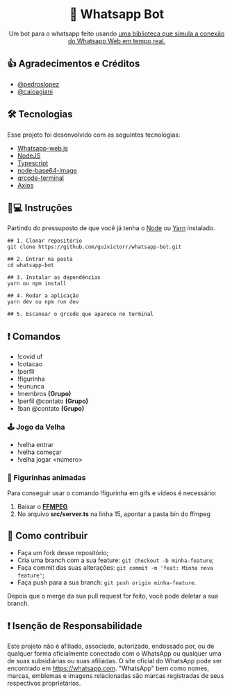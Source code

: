 <h1 align='center'>🤖 Whatsapp Bot</h1>
<p align='center'>Um bot para o whatsapp feito usando <a href="https://github.com/pedroslopez/whatsapp-web.js">uma biblioteca que simula a conexão do Whatsapp Web em tempo real.</a></p>

## 👍 Agradecimentos e Créditos

- [@pedroslopez](https://github.com/pedroslopez)
- [@caioagiani](https://github.com/caioagiani)

## 🛠 Tecnologias

Esse projeto foi desenvolvido com as seguintes tecnologias:

- [Whatsapp-web.js](https://github.com/pedroslopez/whatsapp-web.js)
- [NodeJS](https://nodejs.org/)
- [Typescript](https://typescriptlang.org/)
- [node-base64-image]()
- [qrcode-terminal](https://www.npmjs.com/package/node-base64-image)
- [Axios](https://www.npmjs.com/package/axios)

## 📱💻 Instruções

Partindo do pressuposto de que você já tenha o [Node](https://nodejs.org) ou [Yarn](https://yarnpkg.com/) instalado.

```
## 1. Clonar repositório
git clone https://github.com/guivictorr/whatsapp-bot.git

## 2. Entrar na pasta
cd whatsapp-bot

## 3. Instalar as dependências
yarn ou npm install

## 4. Rodar a aplicação
yarn dev ou npm run dev

## 5. Escanear o qrcode que aparece no terminal
```

## ❗ Comandos

- !covid uf
- !cotacao
- !perfil
- !figurinha
- !eununca
- !membros **(Grupo)**
- !perfil @contato **(Grupo)**
- !ban @contato **(Grupo)**

### 🕹 Jogo da Velha

- !velha entrar
- !velha começar
- !velha jogar <número>

### 📌 Figurinhas animadas

Para conseguir usar o comando !figurinha em gifs e vídeos é necessário:

1. Baixar o **[FFMPEG](https://ffmpeg.org/)**
2. No arquivo **src/server.ts** na linha 15, apontar a pasta bin do ffmpeg

## 🤔 Como contribuir

- Faça um fork desse repositório;
- Cria uma branch com a sua feature: `git checkout -b minha-feature`;
- Faça commit das suas alterações: `git commit -m 'feat: Minha nova feature'`;
- Faça push para a sua branch: `git push origin minha-feature`.

Depois que o merge da sua pull request for feito, você pode deletar a sua branch.

## ❗ Isenção de Responsabilidade

Este projeto não é afiliado, associado, autorizado, endossado por,
ou de qualquer forma oficialmente conectado com o WhatsApp ou qualquer
uma de suas subsidiárias ou suas afiliadas. O site oficial do WhatsApp pode ser encontrado em https://whatsapp.com.
"WhatsApp" bem como nomes, marcas, emblemas e imagens relacionadas são marcas registradas de seus respectivos proprietários.
